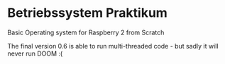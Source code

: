 # Betriebssystem Praktikum
Basic Operating system for Raspberry 2 from Scratch 


The final version 0.6 is able to run multi-threaded code - but sadly it will never run DOOM :(
